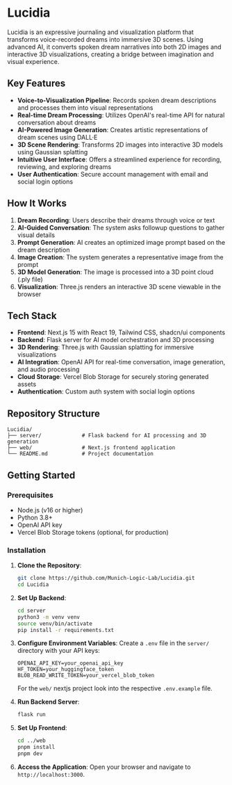 # Lucidia

Lucidia is an expressive journaling and visualization platform that transforms voice-recorded dreams into immersive 3D scenes. Using advanced AI, it converts spoken dream narratives into both 2D images and interactive 3D visualizations, creating a bridge between imagination and visual experience.

## Key Features

- **Voice-to-Visualization Pipeline**: Records spoken dream descriptions and processes them into visual representations
- **Real-time Dream Processing**: Utilizes OpenAI's real-time API for natural conversation about dreams
- **AI-Powered Image Generation**: Creates artistic representations of dream scenes using DALL·E
- **3D Scene Rendering**: Transforms 2D images into interactive 3D models using Gaussian splatting
- **Intuitive User Interface**: Offers a streamlined experience for recording, reviewing, and exploring dreams
- **User Authentication**: Secure account management with email and social login options

## How It Works

1. **Dream Recording**: Users describe their dreams through voice or text
2. **AI-Guided Conversation**: The system asks followup questions to gather visual details
3. **Prompt Generation**: AI creates an optimized image prompt based on the dream description
4. **Image Creation**: The system generates a representative image from the prompt
5. **3D Model Generation**: The image is processed into a 3D point cloud (.ply file)
6. **Visualization**: Three.js renders an interactive 3D scene viewable in the browser

## Tech Stack

- **Frontend**: Next.js 15 with React 19, Tailwind CSS, shadcn/ui components
- **Backend**: Flask server for AI model orchestration and 3D processing
- **3D Rendering**: Three.js with Gaussian splatting for immersive visualizations
- **AI Integration**: OpenAI API for real-time conversation, image generation, and audio processing
- **Cloud Storage**: Vercel Blob Storage for securely storing generated assets
- **Authentication**: Custom auth system with social login options

## Repository Structure

```
Lucidia/
├── server/             # Flask backend for AI processing and 3D generation
├── web/                # Next.js frontend application
└── README.md           # Project documentation
```

## Getting Started

### Prerequisites

- Node.js (v16 or higher)
- Python 3.8+
- OpenAI API key
- Vercel Blob Storage tokens (optional, for production)

### Installation

1. **Clone the Repository**:

   ```bash
   git clone https://github.com/Munich-Logic-Lab/Lucidia.git
   cd Lucidia
   ```

2. **Set Up Backend**:
   ```bash
   cd server
   python3 -m venv venv
   source venv/bin/activate
   pip install -r requirements.txt
   ```
3. **Configure Environment Variables**:
   Create a `.env` file in the `server/` directory with your API keys:

   ```
   OPENAI_API_KEY=your_openai_api_key
   HF_TOKEN=your_huggingface_token
   BLOB_READ_WRITE_TOKEN=your_vercel_blob_token
   ```

   For the `web/` nextjs project look into the respective `.env.example` file.

4. **Run Backend Server**:

   ```bash
   flask run
   ```

5. **Set Up Frontend**:

   ```bash
   cd ../web
   pnpm install
   pnpm dev
   ```

6. **Access the Application**:
   Open your browser and navigate to `http://localhost:3000`.
